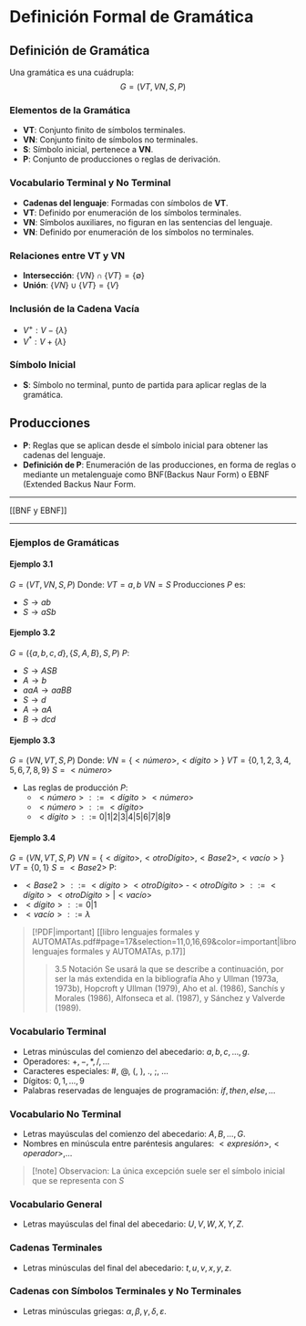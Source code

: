 # Definición Formal de Gramática

## Definición de Gramática
Una gramática es una cuádrupla:
$$G = ( VT , VN , S , P )$$

### Elementos de la Gramática
- **VT**: Conjunto finito de símbolos terminales.
- **VN**: Conjunto finito de símbolos no terminales.
- **S**: Símbolo inicial, pertenece a **VN**.
- **P**: Conjunto de producciones o reglas de derivación.

### Vocabulario Terminal y No Terminal
- **Cadenas del lenguaje**: Formadas con símbolos de **VT**.
- **VT**: Definido por enumeración de los símbolos terminales.
- **VN**: Símbolos auxiliares, no figuran en las sentencias del lenguaje.
- **VN**: Definido por enumeración de los símbolos no terminales.

### Relaciones entre VT y VN
- **Intersección**: $\{VN\} ∩ \{VT\} = \{∅\}$
- **Unión**: $\{VN\} ∪ \{VT\} = \{V\}$

### Inclusión de la Cadena Vacía
- $V^+: V − \{λ\}$
- $V^*: V + \{λ\}$

### Símbolo Inicial
- **S**: Símbolo no terminal, punto de partida para aplicar reglas de la gramática.

## Producciones
- **P**: Reglas que se aplican desde el símbolo inicial para obtener las cadenas del lenguaje.
- **Definición de P**: Enumeración de las producciones, en forma de reglas o mediante un metalenguaje como BNF(Backus Naur Form) o EBNF (Extended Backus Naur Form.
---

[[BNF y EBNF]]

---
### Ejemplos de Gramáticas
#### Ejemplo 3.1
$G = (VT, VN, S, P)$ 
Donde:
$VT = {a, b}$
$VN = {S}$
Producciones $P$ es: 
   - $S → ab$
   - $S → aSb$

#### Ejemplo 3.2
$G = ( \{a, b, c, d\}, \{S, A, B\}, S, P)$
$P$:
   - $S → ASB$
   - $A → b$ 
   - $aaA → aaBB$ 
   - $S → d$
   - $A → aA$ 
   - $B → dcd$

#### Ejemplo 3.3
$G = (VN, VT, S, P)$
Donde:
$VN = \{<número>, <dígito>\}$
$VT = \{0, 1, 2, 3, 4, 5, 6, 7, 8, 9\}$
$S = <número>$
- Las reglas de producción $P$:
    - $<número> ::= <dígito> <número>$
    - $<número> ::= <dígito>$
    - $<dígito> ::= 0 | 1 | 2 | 3 | 4 | 5 | 6 | 7 | 8 | 9$

#### Ejemplo 3.4
$G = (VN, VT, S, P)$
$VN = \{<dígito>, <otroDígito>, <Base2>, <vacío>\}$
$VT = \{0, 1\}$
$S = < Base2 >$
P:
- $< Base2 > ::= <dígito> < otroDígito >$
-$< otroDígito > ::= <dígito> <otroDígito> | < vacío >$
- $<dígito> ::= 0 | 1$
- $< vacío > ::= λ$

> [!PDF|important] [[libro lenguajes  formales y AUTOMATAs.pdf#page=17&selection=11,0,16,69&color=important|libro lenguajes  formales y AUTOMATAs, p.17]]
> > 3.5 Notación 
> > Se usará la que se describe a continuación, por ser la más extendida en la bibliografía Aho y Ullman (1973a, 1973b), Hopcroft y Ullman (1979), Aho et al. (1986), Sanchís y Morales (1986), Alfonseca et al. (1987), y Sánchez y Valverde (1989).
> 
> 

### Vocabulario Terminal
- Letras minúsculas del comienzo del abecedario: $a, b, c, …, g$.
- Operadores: $+, -, * , /, …$
- Caracteres especiales: #, @, (, ), ., ;, …
- Dígitos: $0, 1, …, 9$
- Palabras reservadas de lenguajes de programación: $if, then, else, …$

### Vocabulario No Terminal
- Letras mayúsculas del comienzo del abecedario: $A, B, …, G.$
- Nombres en minúscula entre paréntesis angulares: $<expresión>, < operador >, …$

>[!note] Observacion:
>La única excepción suele ser el símbolo inicial que se representa con $S$
>
### Vocabulario General
- Letras mayúsculas del final del abecedario: $U, V, W, X, Y, Z$.

### Cadenas Terminales
- Letras minúsculas del final del abecedario: $t, u, v, x, y, z$.

### Cadenas con Símbolos Terminales y No Terminales
- Letras minúsculas griegas: $α, β, γ, δ, ε$.